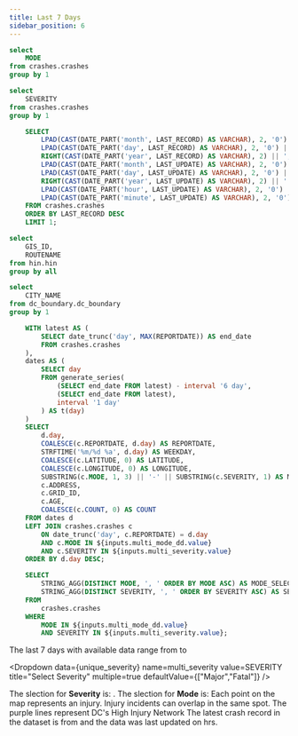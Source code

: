 ```yaml
---
title: Last 7 Days
sidebar_position: 6
---
```


```sql unique_mode
select 
    MODE
from crashes.crashes
group by 1
```

```sql unique_severity
select 
    SEVERITY
from crashes.crashes
group by 1
```

```sql last_record
    SELECT
        LPAD(CAST(DATE_PART('month', LAST_RECORD) AS VARCHAR), 2, '0') || '/' ||
        LPAD(CAST(DATE_PART('day', LAST_RECORD) AS VARCHAR), 2, '0') || '/' ||
        RIGHT(CAST(DATE_PART('year', LAST_RECORD) AS VARCHAR), 2) || ',' AS latest_record,
        LPAD(CAST(DATE_PART('month', LAST_UPDATE) AS VARCHAR), 2, '0') || '/' ||
        LPAD(CAST(DATE_PART('day', LAST_UPDATE) AS VARCHAR), 2, '0') || '/' ||
        RIGHT(CAST(DATE_PART('year', LAST_UPDATE) AS VARCHAR), 2) || ' ' ||
        LPAD(CAST(DATE_PART('hour', LAST_UPDATE) AS VARCHAR), 2, '0') || ':' ||
        LPAD(CAST(DATE_PART('minute', LAST_UPDATE) AS VARCHAR), 2, '0') || '.' AS latest_update
    FROM crashes.crashes
    ORDER BY LAST_RECORD DESC
    LIMIT 1;
```

```sql unique_hin
select 
    GIS_ID,
    ROUTENAME
from hin.hin
group by all
```

```sql unique_dc
select 
    CITY_NAME
from dc_boundary.dc_boundary
group by 1
```

```sql inc_map
    WITH latest AS (
        SELECT date_trunc('day', MAX(REPORTDATE)) AS end_date
        FROM crashes.crashes
    ),
    dates AS (
        SELECT day 
        FROM generate_series(
            (SELECT end_date FROM latest) - interval '6 day', 
            (SELECT end_date FROM latest), 
            interval '1 day'
        ) AS t(day)
    )
    SELECT 
        d.day,
        COALESCE(c.REPORTDATE, d.day) AS REPORTDATE,
        STRFTIME('%m/%d %a', d.day) AS WEEKDAY,
        COALESCE(c.LATITUDE, 0) AS LATITUDE,
        COALESCE(c.LONGITUDE, 0) AS LONGITUDE,
        SUBSTRING(c.MODE, 1, 3) || '-' || SUBSTRING(c.SEVERITY, 1) AS MODESEV,
        c.ADDRESS,
        c.GRID_ID,
        c.AGE,
        COALESCE(c.COUNT, 0) AS COUNT
    FROM dates d
    LEFT JOIN crashes.crashes c
        ON date_trunc('day', c.REPORTDATE) = d.day
        AND c.MODE IN ${inputs.multi_mode_dd.value}
        AND c.SEVERITY IN ${inputs.multi_severity.value}
    ORDER BY d.day DESC;
```

```sql mode_severity_selection
    SELECT
        STRING_AGG(DISTINCT MODE, ', ' ORDER BY MODE ASC) AS MODE_SELECTION,
        STRING_AGG(DISTINCT SEVERITY, ', ' ORDER BY SEVERITY ASC) AS SEVERITY_SELECTION
    FROM
        crashes.crashes
    WHERE
        MODE IN ${inputs.multi_mode_dd.value}
        AND SEVERITY IN ${inputs.multi_severity.value};
```

The last 7 days with available data range from <Value data={inc_map} column="WEEKDAY" agg="min"/> to <Value data={inc_map} column="WEEKDAY" agg="max" />

<Dropdown
    data={unique_severity} 
    name=multi_severity
    value=SEVERITY
    title="Select Severity"
    multiple=true
    defaultValue={["Major","Fatal"]}
/>

<Dropdown
    data={unique_mode} 
    name=multi_mode_dd
    value=MODE
    title="Select Mode"
    multiple=true
    selectAllByDefault=true
    description="*Only fatal"
/>

<Alert status="info">
The slection for <b>Severity</b> is: <b><Value data={mode_severity_selection} column="SEVERITY_SELECTION"/></b>. The slection for <b>Mode</b> is: <b><Value data={mode_severity_selection} column="MODE_SELECTION"/></b> <Info description="*Fatal only." color="primary" />
</Alert>

<Grid cols=2>
    <Group>
        <Note>
            Each point on the map represents an injury. Injury incidents can overlap in the same spot.
        </Note>
        <BaseMap
            height=450
            startingZoom=11
        >
            <Points data={inc_map} lat=LATITUDE long=LONGITUDE pointName=MODE value=WEEKDAY ignoreZoom=true colorPalette={['#595cff','#6b76ff','#7d90ff','#90aaff','#a2c4ff','#b4deff','#c6f8ff']}
            tooltip={[
                {id:'MODESEV', showColumnName:false, fmt:'id', valueClass:'text-l font-semibold'},
                {id:'day', showColumnName:false, fmt:'mm/dd/yy'},
                {id:'ADDRESS', showColumnName:false, fmt:'id'}
            ]}
            />
            <Areas data={unique_hin} geoJsonUrl='/High_Injury_Network.geojson' geoId=GIS_ID areaCol=GIS_ID borderColor=#9d00ff color=#1C00ff00/ ignoreZoom=true borderWidth=1.2
            tooltip={[
                {id: 'ROUTENAME'}
            ]}
            />
            <Areas data={unique_dc} geoJsonUrl='/dc_boundary.geojson' geoId=CITY_NAME areaCol=CITY_NAME opacity=0.5 borderColor=#000000 color=#1C00ff00/ 
            />
        </BaseMap>
        <Note>
            The purple lines represent DC's High Injury Network
        </Note>
        <Note>
            The latest crash record in the dataset is from <Value data={last_record} column="latest_record"/> and the data was last updated on <Value data={last_record} column="latest_update"/> hrs.
        </Note>
    </Group>
    <Group>
        <DataTable data={inc_map} wrapTitles=true rowShading=true groupBy=WEEKDAY subtotals=true sort="WEEKDAY desc" totalRow=true accordionRowColor="#D3D3D3">
            <Column id=REPORTDATE title="Date" fmt='hh:mm' wrap=true totalAgg="Total"/>
            <Column id=MODESEV title="Mode-Sev" wrap=true/>
            <Column id=AGE title="Age" wrap=true totalAgg="-"/>
            <Column id=ADDRESS wrap=true/>
            <Column id=COUNT title="#" wrap=true/>
        </DataTable>
    </Group>
</Grid>
